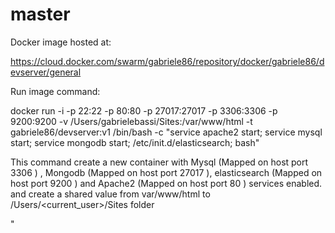 # master
Docker image hosted at: 

https://cloud.docker.com/swarm/gabriele86/repository/docker/gabriele86/devserver/general

Run image command:

docker run -i -p 22:22 -p 80:80 -p 27017:27017 -p 3306:3306 -p 9200:9200 -v /Users/gabrielebassi/Sites:/var/www/html -t gabriele86/devserver:v1 /bin/bash -c "service apache2 start; service mysql start; service mongodb start; /etc/init.d/elasticsearch;  bash"

This command create a new container with Mysql (Mapped on host port 3306 ) , Mongodb (Mapped on host port 27017 ), elasticsearch (Mapped on host port 9200 ) and Apache2  (Mapped on host port 80 ) services enabled. and create a shared value from var/www/html to /Users/<current_user>/Sites folder

"


